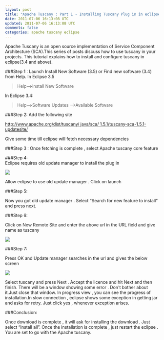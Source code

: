 ```yaml
---           
layout: post
title: "Apache Tuscany : Part 1 - Installing Tuscany Plug in in eclipse"
date: 2011-07-06 16:13:08 UTC
updated: 2011-07-06 16:13:08 UTC
comments: false
categories: apache tuscany eclipse
---
```


Apache Tuscany is an open source implementation of Service Component Architecture (SCA).This series of posts discuss how to use tuscany in your projects. This tutorial explains  how to install and configure tuscany in eclipse(3.4 and above).

###Step 1 : 
Launch Install New Software (3.5) or Find new software (3.4) from Help.
In Eclipse 3.5  

> Help-->Install New Software 

In Eclipse 3.4:    

> Help-->Software Updates -->Available Software


###Step 2: 
 Add the following site 

 [http://www.apache.org/dist/tuscany/
 java/sca/
 1.5.1/tuscany-sca-1.5.1-updatesite/](http://www.apache.org/dist/tuscany/java/sca/1.5.1/tuscany-sca-1.5.1-updatesite/)

Give some time  till eclipse will fetch necessary dependencies

###Step 3 : 
Once fetching is complete , select Apache tuscany core feature

###Step 4:   
Eclipse requires old update manager to install the plug in 

![](http://4.bp.blogspot.com/-hyRfqb65Jow/ThSI2JLtCBI/AAAAAAAAAVY/Sv82BL2biik/s640/pic1.png)

Allow eclipse to use old update manager . Click on launch

###Step 5:   

 Now you got old update manager . Select “Search for new feature to install” and press next.

###Step 6:   

Click on New Remote Site and enter the above url in the URL field and give name as tuscany

![](http://2.bp.blogspot.com/-yQ5eQHljwG8/ThSJQ25XZUI/AAAAAAAAAVc/2nbyDydhLNc/s640/pic2.png)


###Step 7:

Press OK and Update manager searches in the url and gives the below screen

![](http://4.bp.blogspot.com/-dsFGWwM9d_8/ThSJcOAQNdI/AAAAAAAAAVg/XAQcjyeXvSY/s640/pic3.png)


Select tuscany and press Next . Accept the licence and hit Next and then finish. There will be a window showing some error . Don't bother about it.Just close that window. In progress view , you can see the progress of installation.In slow connection , eclipse shows some exception in getting jar and asks for retry. Just click yes , whenever exception arises. 

###Conclusion:

Once download is complete , it will ask for installing the download . Just select “Install all”. Once the installation is complete , just restart the eclipse . You are set to go with the Apache tuscany.

